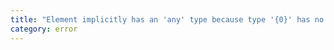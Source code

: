 ```yaml
---
title: "Element implicitly has an 'any' type because type '{0}' has no index signature."
category: error
---
```

